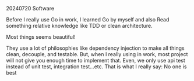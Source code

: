 20240720
Software

Before I really use Go in work, I learned Go by myself and also Read something relative knowledge like TDD or clean architecture.

Most things seems beautiful!

They use a lot of philosophies like dependency injection to make all things clean, decouple, and testable.
But, when I really using in work, most project will not give you enough time to implement that. Even, we only use api test instead of unit test, integration test...etc.
That is what I really say: No one is best
